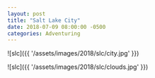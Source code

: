 ```yaml
---
layout: post
title: "Salt Lake City"
date: 2018-07-09 08:00:00 -0500
categories: Adventuring 
---
```


![slc]({{ '/assets/images/2018/slc/city.jpg' }})

![slc]({{ '/assets/images/2018/slc/clouds.jpg' }})



